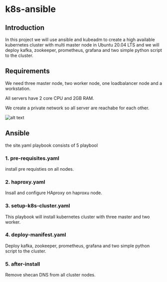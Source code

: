 # k8s-ansible
## Introduction
In this project we will use ansible and kubeadm to create a high available kubernetes cluster with multi master node in Ubuntu 20.04 LTS and we will deploy kafka, zookeeper, prometheus, grafana and two simple python script to the cluster. 


## Requirements
We need three master node, two worker node, one loadbalancer node and a workstation. 

All servers have 2 core CPU and 2GB RAM. 

We create a private network so all server are reachabe for each other. 

![alt text](https://github.com/sosfullking/k8s-ansible/blob/main/README/HLD2.JPG?raw=true)

## Ansible 
the site.yaml playbook consists of 5 playbool
### 1. pre-requisites.yaml
install pre requisties on all nodes.

### 2. haproxy.yaml
Insall and configure HAproxy on haproxu node.

### 3. setup-k8s-cluster.yaml
This playbook will install kubernetes cluster with three master and two worker.

### 4. deploy-manifest.yaml
Deploy kafka, zookeeper, prometheus, grafana and two simple python script to the cluster.

### 5. after-install
Remove shecan DNS from all cluster nodes.